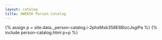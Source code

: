 ```yaml
---
layout: catalog
title: SWERIK Person Catalog
---
```

{% assign p = site.data._person-catalog.i-2phsMxb358E6BizcJsgiPa %}
{% include person-catalog.html p=p %}

